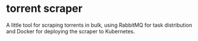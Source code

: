 # torrent scraper

A little tool for scraping torrents in bulk, using RabbitMQ for task distribution and Docker for deploying the scraper to Kubernetes.
